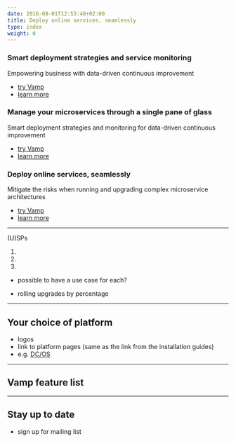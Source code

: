 ```yaml
---
date: 2016-08-01T12:53:48+02:00
title: Deploy online services, seamlessly
type: index
weight: 0
---
```


### Smart deployment strategies and service monitoring
Empowering business with data-driven continuous improvement

* [try Vamp](/tryvamp/)
* [learn more](whatisvamp/)

### Manage your microservices through a single pane of glass
Smart deployment strategies and monitoring for data-driven continuous improvement

* [try Vamp](/tryvamp/)
* [learn more](whatisvamp/)

### Deploy online services, seamlessly
Mitigate the risks when running and upgrading complex microservice architectures

* [try Vamp](/tryvamp/)
* [learn more](whatisvamp/)



---------

(U)SPs  

1.    
2.  
3.  

* possible to have a use case for each?

* rolling upgrades by percentage

-----------

## Your choice of platform
* logos
* link to platform pages (same as the link from the installation guides)
* e.g. [DC/OS](/docs/dcos/)

-------------

## Vamp feature list


-------------

## Stay up to date
* sign up for mailing list